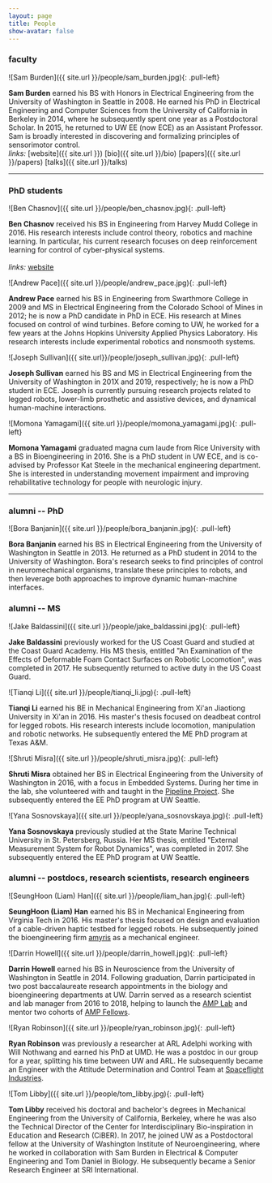 ```yaml
---
layout: page
title: People
show-avatar: false
---
```


### faculty

![Sam Burden]({{ site.url }}/people/sam_burden.jpg){: .pull-left}

**Sam Burden**
earned his BS with Honors in Electrical Engineering from the University of Washington in Seattle in 2008.  He earned his PhD in Electrical Engineering and Computer Sciences from the University of California in Berkeley in 2014, where he subsequently spent one year as a Postdoctoral Scholar.  In 2015, he returned to UW EE (now ECE) as an Assistant Professor.  Sam is broadly interested in discovering and formalizing principles of sensorimotor control.
<br>
*links:*
[website]({{ site.url }})
[bio]({{ site.url }}/bio)
[papers]({{ site.url }}/papers)
[talks]({{ site.url }}/talks)

---
### PhD students

![Ben Chasnov]({{ site.url }}/people/ben_chasnov.jpg){: .pull-left}

**Ben Chasnov**
received his BS in Engineering from Harvey Mudd College in 2016. His research interests include control theory, robotics and machine learning. In particular, his current research focuses on deep reinforcement learning for control of cyber-physical systems. 
&nbsp; &nbsp; &nbsp; &nbsp; &nbsp; &nbsp; &nbsp; &nbsp; &nbsp; &nbsp; &nbsp; &nbsp; &nbsp; &nbsp; &nbsp; &nbsp; &nbsp; &nbsp; &nbsp; &nbsp; &nbsp; &nbsp; &nbsp; &nbsp; &nbsp; &nbsp; &nbsp; &nbsp; &nbsp; &nbsp; &nbsp; &nbsp; &nbsp; &nbsp; &nbsp; &nbsp; &nbsp; &nbsp; &nbsp; &nbsp; &nbsp; &nbsp; &nbsp; &nbsp; 
<br>
*links:*
[website](http://students.washington.edu/bchasnov)

![Andrew Pace]({{ site.url }}/people/andrew_pace.jpg){: .pull-left}

**Andrew Pace**
earned his BS in Engineering from Swarthmore College in 2009 and MS in Electrical Engineering from the Colorado School of Mines in 2012; he is now a PhD candidate in PhD in ECE. His research at Mines focused on control of wind turbines. Before coming to UW, he worked for a few years at the Johns Hopkins University Applied Physics Laboratory. His research interests include experimental robotics and nonsmooth systems.

![Joseph Sullivan]({{ site.url}}/people/joseph_sullivan.jpg){: .pull-left}

**Joseph Sullivan**
earned his BS and MS in Electrical Engineering from the University of Washington in 201X and 2019, respectively; he is now a PhD student in ECE. Joseph is currently pursuing research projects related to legged robots, lower-limb prosthetic and assistive devices, and dynamical human-machine interactions.

![Momona Yamagami]({{ site.url }}/people/momona_yamagami.jpg){: .pull-left}

**Momona Yamagami**
graduated magna cum laude from Rice University with a BS in Bioengineering in 2016. She is a PhD student in UW ECE, and is co-advised by Professor Kat Steele in the mechanical engineering department. She is interested in understanding movement impairment and improving rehabilitative technology for people with neurologic injury. 

---
### alumni -- PhD

![Bora Banjanin]({{ site.url }}/people/bora_banjanin.jpg){: .pull-left}

**Bora Banjanin**
earned his BS in Electrical Engineering from the University of Washington in Seattle in 2013.  He returned as a PhD student in 2014 to the University of Washington. Bora's research seeks to find principles of control in neuromechanical organisms, translate these principles to robots, and then leverage both approaches to improve dynamic human-machine interfaces.

### alumni -- MS

![Jake Baldassini]({{ site.url }}/people/jake_baldassini.jpg){: .pull-left}

**Jake Baldassini**
previously worked for the US Coast Guard and studied at the Coast Guard Academy.
His MS thesis, entitled "An Examination of the Effects of Deformable Foam Contact Surfaces on Robotic Locomotion", was completed in 2017.
He subsequently returned to active duty in the US Coast Guard.

![Tianqi Li]({{ site.url }}/people/tianqi_li.jpg){: .pull-left}

**Tianqi Li**
earned his BE in Mechanical Engineering from Xi'an Jiaotiong University in Xi'an in 2016. His master's thesis focused on deadbeat control for legged robots. His research interests include locomotion, manipulation and robotic networks.
He subsequently entered the ME PhD program at Texas A&M.

![Shruti Misra]({{ site.url }}/people/shruti_misra.jpg){: .pull-left}

**Shruti Misra**
obtained her BS in Electrical Engineering from the University of Washington in 2016, with a focus in Embedded Systems. 
During her time in the lab, she volunteered with and taught in the [Pipeline Project](https://www.washington.edu/uaa/exploring/pipeline-project/).
She subsequently entered the EE PhD program at UW Seattle.


![Yana Sosnovskaya]({{ site.url }}/people/yana_sosnovskaya.jpg){: .pull-left}

**Yana Sosnovskaya**
previously studied at the State Marine Technical University in St. Petersberg, Russia.
Her MS thesis, entitled "External Measurement System for Robot Dynamics", was completed in 2017.
She subsequently entered the EE PhD program at UW Seattle.

### alumni -- postdocs, research scientists, research engineers

![SeungHoon (Liam) Han]({{ site.url }}/people/liam_han.jpg){: .pull-left}

**SeungHoon (Liam) Han**
earned his BS in Mechanical Engineering from Virginia Tech in 2016. 
His master's thesis focused on design and evaluation of a cable-driven haptic testbed for legged robots.
He subsequently joined the bioengineering firm [amyris](https://amyris.com/) as a mechanical engineer.


![Darrin Howell]({{ site.url }}/people/darrin_howell.jpg){: .pull-left}

**Darrin Howell**
earned his BS in Neuroscience from the University of Washington in Seattle in 2014. 
Following graduation, Darrin participated in two post baccalaureate research appointments in the biology and bioengineering departments at UW. 
Darrin served as a research scientist and lab manager from 2016 to 2018, helping to launch the [AMP Lab](http://depts.washington.edu/amplify) and mentor two cohorts of [AMP Fellows](http://depts.washington.edu/amplify/?page_id=41). 

![Ryan Robinson]({{ site.url }}/people/ryan_robinson.jpg){: .pull-left}

**Ryan Robinson**
was previously a researcher at ARL Adelphi working with Will Nothwang and earned his PhD at UMD.
He was a postdoc in our group for a year, splitting his time between UW and ARL.
He subsequently became an Engineer with the Attitude Determination and Control Team at [Spaceflight Industries](http://spaceflight.com/).

![Tom Libby]({{ site.url }}/people/tom_libby.jpg){: .pull-left}

**Tom Libby**
received his doctoral and bachelor's degrees in Mechanical Engineering from the University of California, Berkeley, where he was also the Technical Director of the Center for Interdisciplinary Bio-inspiration in Education and Research (CiBER). 
In 2017, he joined UW as a Postdoctoral fellow at the University of Washington Institute of Neuroengineering, where he worked in collaboration with Sam Burden in Electrical & Computer Engineering and Tom Daniel in Biology. 
He subsequently became a Senior Research Engineer at SRI International. 

